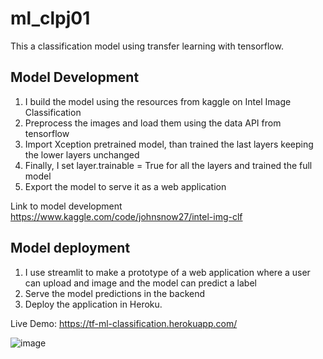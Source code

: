 # ml_clpj01
This a classification model using transfer learning with tensorflow.

## Model Development
1. I build the model using the resources from kaggle on Intel Image Classification
2. Preprocess the images and load them using the data API from tensorflow
3. Import Xception pretrained model, than trained the last layers keeping the lower layers unchanged
4. Finally, I set layer.trainable = True for all the layers and trained the full model
5. Export the model to serve it as a web application

Link to model development https://www.kaggle.com/code/johnsnow27/intel-img-clf
## Model deployment
1. I use streamlit to make a prototype of a web application where a user can upload and image and the model can predict a label
2. Serve the model predictions in the backend
3. Deploy the application in Heroku.

Live Demo: https://tf-ml-classification.herokuapp.com/

![image](https://user-images.githubusercontent.com/81483067/173214322-ad9ff2dd-22a9-428b-84f3-d70485e35709.png)


